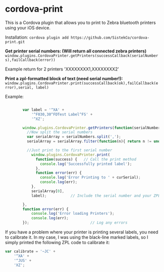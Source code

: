 # cordova-print

This is a Cordova plugin that allows you to print to Zebra bluetooth printers using your iOS device.

Installation:
`cordova plugin add https://github.com/SistekCo/cordova-print.git`

**Get printer serial numbers: (Will return all connected zebra printers)**  
`window.plugins.CordovaPrinter.getPrinters(successCallback(serialNumbers),failCallback(error))`  

Example return for 2 printers 'XXXXXXXX1,XXXXXXXX2'

**Print a zpl-formatted block of text (need serial number!):**
`window.plugins.CordovaPrinter.print(successCallback(ok),failCallback(error),serial, label)`

Example:

```JavaScript

        var label = '^XA' +
            '^F030,30^FDTest Label^FS' +
            '^XZ';

        window.plugins.CordovaPrinter.getPrinters(function(serialNumbers) { // Get the connect printer serial numbers
          //Now split the serial numbers
          var serialArray = serialNumbers.split(',');
          serialArray = serialArray.filter(function(n){ return n != undefined && n != '' });

          //Just print to the first serial number
            window.plugins.CordovaPrinter.print(
              function(success) {   // Call the print method
                console.log('Successfully printed label');
              },
              function error(err) {
                console.log('Error Printing to ' + curSerial);
                console.log(err);
            },
            serialArray[0],
            label);           // Include the serial number and your ZPL format label

        },
        function error(err) {
            console.log('Error loading Printers');
            console.log(err);
        });                            // Log any errors


```

If you have a problem where your printer is printing several labels, you need to calibrate it. In my case, I was using the black-line marked labels, so I simply printed the following ZPL code to calibrate it:

```JavaScript
var calibrate = '~JC' +
    '^XA' +
    '^JUS' +
    'XZ';
```
